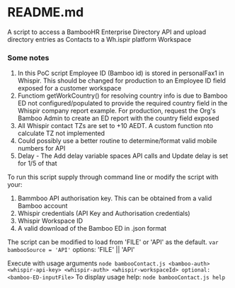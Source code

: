 
# README.md

A script to access a BambooHR Enterprise Directory API and upload directory entries as Contacts to a Wh.ispir platform Workspace

### Some notes
1. In this PoC script Employee ID (Bamboo id) is stored in personalFax1 in Whispir. This should be changed for production to an Employee ID field exposed for a customer workspace
2. Functiom getWorkCountry() for resolving country info is due to Bamboo ED not configured/populated to provide the required country field in the Whispir company report example. For production, request the Org's Bamboo Admin to create an ED report with the country field exposed 
3. All Whispir contact TZs are set to +10 AEDT. A custom function nto calculate TZ not implemented
4. Could possibly use a better routine to determine/format valid mobile numbers for API
5. Delay - The Add delay variable spaces API calls and Update delay is set for 1/5 of that

To run this script supply through command line or modify the script with your:
1. Bammboo API authorisation key. This can be obtained from a valid Bamboo account
2. Whispir credentials (API Key and Authorisation credentials)
3. Whispir Workspace ID
4. A valid download of the Bamboo ED in .json format

The script can be modified to load from 'FILE' or 'API' as the default.
`var bambooSource = 'API'` options: 'FILE' || 'API'

Execute with usage arguments
`node bambooContact.js <bamboo-auth> <whispir-api-key> <whispir-auth> <whispir-workspaceId> optional:<bamboo-ED-inputFile>`
To display usage help:
`node bambooContact.js help`

